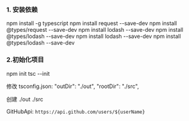 ### 1. 安装依赖
  npm install -g typescript
  npm install request --save-dev
  npm install @types/request --save-dev
  npm install lodash --save-dev
  npm install @types/lodash --save-dev
  npm install lodash --save-dev
  npm install @types/lodash --save-dev

### 2.初始化项目
  npm init
  tsc --init

  修改 tsconfig.json:
    "outDir": "./out",
    "rootDir": "./src", 

  创建 ./out ./src

  GitHubApi: `https://api.github.com/users/${userName}`